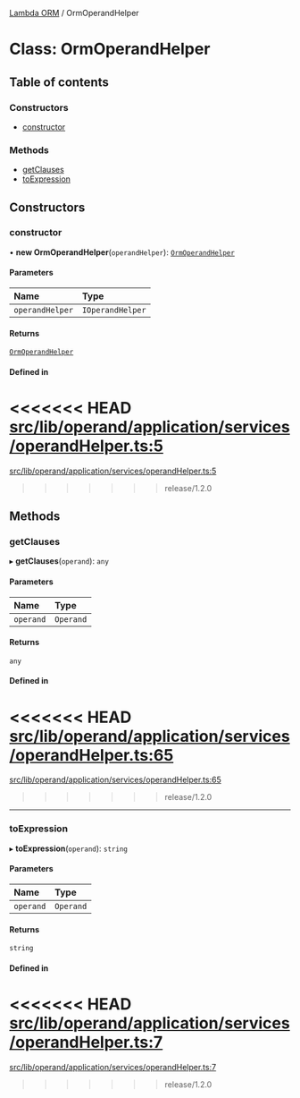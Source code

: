 [Lambda ORM](../README.md) / OrmOperandHelper

# Class: OrmOperandHelper

## Table of contents

### Constructors

- [constructor](OrmOperandHelper.md#constructor)

### Methods

- [getClauses](OrmOperandHelper.md#getclauses)
- [toExpression](OrmOperandHelper.md#toexpression)

## Constructors

### constructor

• **new OrmOperandHelper**(`operandHelper`): [`OrmOperandHelper`](OrmOperandHelper.md)

#### Parameters

| Name | Type |
| :------ | :------ |
| `operandHelper` | `IOperandHelper` |

#### Returns

[`OrmOperandHelper`](OrmOperandHelper.md)

#### Defined in

<<<<<<< HEAD
[src/lib/operand/application/services/operandHelper.ts:5](https://github.com/lambda-orm/lambdaorm/blob/2f28c8f6/src/lib/operand/application/services/operandHelper.ts#L5)
=======
[src/lib/operand/application/services/operandHelper.ts:5](https://github.com/lambda-orm/lambdaorm/blob/73ae43da/src/lib/operand/application/services/operandHelper.ts#L5)
>>>>>>> release/1.2.0

## Methods

### getClauses

▸ **getClauses**(`operand`): `any`

#### Parameters

| Name | Type |
| :------ | :------ |
| `operand` | `Operand` |

#### Returns

`any`

#### Defined in

<<<<<<< HEAD
[src/lib/operand/application/services/operandHelper.ts:65](https://github.com/lambda-orm/lambdaorm/blob/2f28c8f6/src/lib/operand/application/services/operandHelper.ts#L65)
=======
[src/lib/operand/application/services/operandHelper.ts:65](https://github.com/lambda-orm/lambdaorm/blob/73ae43da/src/lib/operand/application/services/operandHelper.ts#L65)
>>>>>>> release/1.2.0

___

### toExpression

▸ **toExpression**(`operand`): `string`

#### Parameters

| Name | Type |
| :------ | :------ |
| `operand` | `Operand` |

#### Returns

`string`

#### Defined in

<<<<<<< HEAD
[src/lib/operand/application/services/operandHelper.ts:7](https://github.com/lambda-orm/lambdaorm/blob/2f28c8f6/src/lib/operand/application/services/operandHelper.ts#L7)
=======
[src/lib/operand/application/services/operandHelper.ts:7](https://github.com/lambda-orm/lambdaorm/blob/73ae43da/src/lib/operand/application/services/operandHelper.ts#L7)
>>>>>>> release/1.2.0
